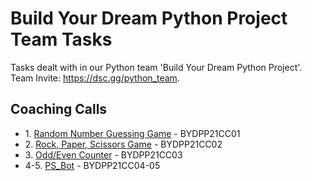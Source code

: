 # Build Your Dream Python Project Team Tasks

Tasks dealt with in our Python team 'Build Your Dream Python Project'.<br>
Team Invite: https://dsc.gg/python_team.

## Coaching Calls
<ul>
 <li>1. <a href="https://github.com/lxndroc/python-team/blob/main/BYDPP21CC01-guessing_game.py">Random Number Guessing Game</a> - BYDPP21CC01</li>
 <li>2. <a href="https://github.com/lxndroc/python-team/blob/main/BYDPP21CC02-rps_game.py">Rock, Paper, Scissors Game</a> - BYDPP21CC02</li>
 <li>3. <a href="https://github.com/lxndroc/python-team/blob/main/BYDPP21CC03-odd_even_counter.py">Odd/Even Counter</a> - BYDPP21CC03</li>
 <li>4-5. <a href="https://github.com/lxndroc/python-team/blob/main/BYDPP21CC04_05-PS_Bot.py">PS_Bot</a> - BYDPP21CC04-05</li>
</ul>
